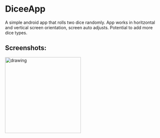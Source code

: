 # DiceeApp
A simple android app that rolls two dice randomly. App works in horitzontal and vertical screen orientation, screen auto adjusts. Potential to add more dice types.

## Screenshots:

<img src="https://user-images.githubusercontent.com/5241162/213937620-4c4daac4-2975-4ff4-9994-d7ab1c29f337.png" alt="drawing" width="250"/>

